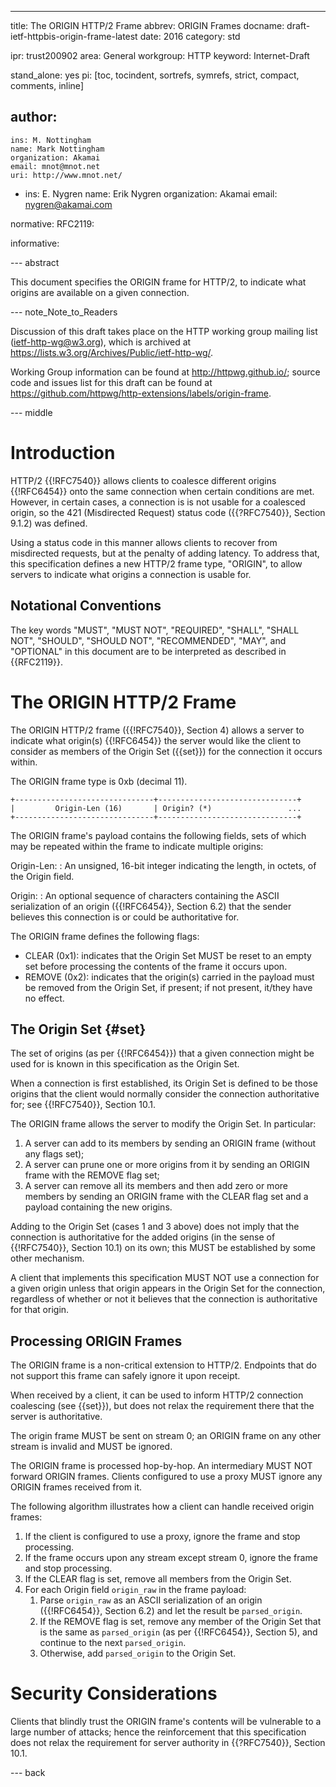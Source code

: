 ---
title: The ORIGIN HTTP/2 Frame
abbrev: ORIGIN Frames
docname: draft-ietf-httpbis-origin-frame-latest
date: 2016
category: std

ipr: trust200902
area: General
workgroup: HTTP
keyword: Internet-Draft

stand_alone: yes
pi: [toc, tocindent, sortrefs, symrefs, strict, compact, comments, inline]

author:
 -
    ins: M. Nottingham
    name: Mark Nottingham
    organization: Akamai
    email: mnot@mnot.net
    uri: http://www.mnot.net/
 -
    ins: E. Nygren
    name: Erik Nygren
    organization: Akamai
    email: nygren@akamai.com

normative:
  RFC2119:

informative:


--- abstract

This document specifies the ORIGIN frame for HTTP/2, to indicate what origins are available on a
given connection.

--- note_Note_to_Readers

Discussion of this draft takes place on the HTTP working group mailing list 
(ietf-http-wg@w3.org), which is archived at <https://lists.w3.org/Archives/Public/ietf-http-wg/>.

Working Group information can be found at <http://httpwg.github.io/>; source 
code and issues list for this draft can be found at <https://github.com/httpwg/http-extensions/labels/origin-frame>.

--- middle

# Introduction

HTTP/2 {{!RFC7540}} allows clients to coalesce different origins {{!RFC6454}} onto the same
connection when certain conditions are met. However, in certain cases, a connection is is not
usable for a coalesced origin, so the 421 (Misdirected Request) status code ({{?RFC7540}}, Section
9.1.2) was defined.

Using a status code in this manner allows clients to recover from misdirected requests, but at the
penalty of adding latency. To address that, this specification defines a new HTTP/2 frame type,
"ORIGIN", to allow servers to indicate what origins a connection is usable for.

## Notational Conventions

The key words "MUST", "MUST NOT", "REQUIRED", "SHALL", "SHALL NOT", "SHOULD", "SHOULD NOT",
"RECOMMENDED", "MAY", and "OPTIONAL" in this document are to be interpreted as described in
{{RFC2119}}.

# The ORIGIN HTTP/2 Frame

The ORIGIN HTTP/2 frame ({{!RFC7540}}, Section 4) allows a server to indicate what origin(s)
{{!RFC6454}} the server would like the client to consider as members of the Origin Set ({{set}})
for the connection it occurs within.

The ORIGIN frame type is 0xb (decimal 11).

~~~~
+-------------------------------+-------------------------------+
|         Origin-Len (16)       | Origin? (*)                 ...
+-------------------------------+-------------------------------+
~~~~

The ORIGIN frame's payload contains the following fields, sets of which may be repeated within the
frame to indicate multiple origins:

Origin-Len:
: An unsigned, 16-bit integer indicating the length, in octets, of the Origin field.

Origin:
: An optional sequence of characters containing the ASCII serialization of an origin ({{!RFC6454}}, Section 6.2) that the sender believes this connection is or could be authoritative for.

The ORIGIN frame defines the following flags:

* CLEAR (0x1): indicates that the Origin Set MUST be reset to an empty set before processing the contents of the frame it occurs upon.
* REMOVE (0x2): indicates that the origin(s) carried in the payload must be removed from the Origin Set, if present; if not present, it/they have no effect.


## The Origin Set {#set}

The set of origins (as per {{!RFC6454}}) that a given connection might be used for is known in this
specification as the Origin Set.

When a connection is first established, its Origin Set is defined to be those origins that the client would normally consider the connection authoritative for; see {{!RFC7540}}, Section 10.1.

The ORIGIN frame allows the server to modify the Origin Set. In particular:

1. A server can add to its members by sending an ORIGIN frame (without any flags set);
2. A server can prune one or more origins from it by sending an ORIGIN frame with the REMOVE flag set;
3. A server can remove all its members and then add zero or more members by sending an ORIGIN frame with the CLEAR flag set and a payload containing the new origins.

Adding to the Origin Set (cases 1 and 3 above) does not imply that the connection is authoritative
for the added origins (in the sense of {{!RFC7540}}, Section 10.1) on its own; this MUST be
established by some other mechanism.

A client that implements this specification MUST NOT use a connection for a given origin unless that origin appears in the Origin Set for the connection, regardless of whether or not it believes that the connection is authoritative for that origin.


## Processing ORIGIN Frames

The ORIGIN frame is a non-critical extension to HTTP/2. Endpoints that do not support this frame
can safely ignore it upon receipt.

When received by a client, it can be used to inform HTTP/2 connection coalescing (see {{set}}), but
does not relax the requirement there that the server is authoritative.

The origin frame MUST be sent on stream 0; an ORIGIN frame on any other stream is invalid and MUST be ignored. 

The ORIGIN frame is processed hop-by-hop. An intermediary MUST NOT forward ORIGIN frames. Clients
configured to use a proxy MUST ignore any ORIGIN frames received from it.

The following algorithm illustrates how a client can handle received origin frames:

1. If the client is configured to use a proxy, ignore the frame and stop processing.
2. If the frame occurs upon any stream except stream 0, ignore the frame and stop processing.
3. If the CLEAR flag is set, remove all members from the Origin Set.
4. For each Origin field `origin_raw` in the frame payload:
   1. Parse `origin_raw` as an ASCII serialization of an origin ({{!RFC6454}}, Section 6.2) and let the result be `parsed_origin`.
   2. If the REMOVE flag is set, remove any member of the Origin Set that is the same as `parsed_origin` (as per {{!RFC6454}}, Section 5), and continue to the next `parsed_origin`.
   3. Otherwise, add `parsed_origin` to the Origin Set.


# Security Considerations

Clients that blindly trust the ORIGIN frame's contents will be vulnerable to a large number of
attacks; hence the reinforcement that this specification does not relax the requirement for server
authority in {{?RFC7540}}, Section 10.1.

--- back
